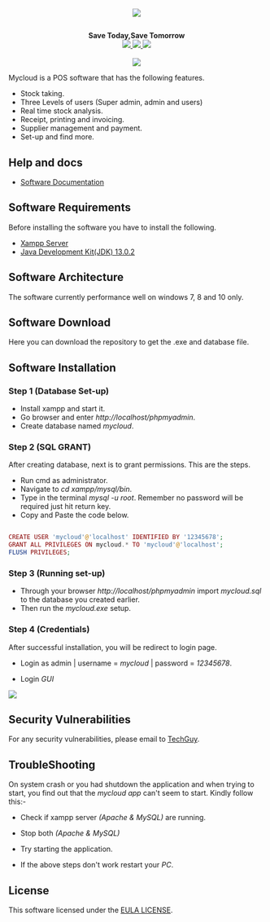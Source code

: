 # <p align="center"><a href="#" target="_blank"><img src="https://github.com/dev-techguy/Point-Of-Sale/blob/master/img/logo.png"></a></p>

<p align="center">
  <b>Save Today,Save Tomorrow</b><br>
  <a href="https://github.com/dev-techguy/Point-Of-Sale/issues">
  <img src="https://img.shields.io/github/issues/dev-techguy/Point-Of-Sale">
  </a>
  <a href="https://github.com/dev-techguy/Point-Of-Sale/network/members">
  <img src="https://img.shields.io/github/forks/dev-techguy/Point-Of-Sale">
  </a>
  <a href="https://github.com/dev-techguy/Point-Of-Sale/stargazers">
  <img src="https://img.shields.io/github/stars/dev-techguy/Point-Of-Sale">
  </a>
  <br><br>
  <img src="https://github.com/dev-techguy/Point-Of-Sale/blob/master/img/banner.PNG">
</p>

Mycloud is a POS software that has the following features.

- Stock taking.
- Three Levels of users (Super admin, admin and users)
- Real time stock analysis.
- Receipt, printing and invoicing.
- Supplier management and payment.
- Set-up and find more.

## Help and docs

- [Software Documentation](#)


## Software Requirements

Before installing the software you have to install the following.

- [Xampp Server](https://www.apachefriends.org/xampp-files/7.3.14/xampp-windows-x64-7.3.14-0-VC15-installer.exe)
- [Java Development Kit(JDK) 13.0.2](https://www.oracle.com/java/)

## Software Architecture

The software currently performance well on windows 7, 8 and 10 only.


## Software Download

Here you can download the repository to get the .exe and database file.


## Software Installation

### Step 1 (Database Set-up)

- Install xampp and start it.
- Go browser and enter *http://localhost/phpmyadmin*.
- Create database named *mycloud*.

### Step 2 (SQL GRANT)

After creating database, next is to grant permissions. This are the steps.

- Run cmd as administrator.
- Navigate to *cd xampp/mysql/bin*.
- Type in the terminal *mysql -u root*. Remember no password will be required just hit return key.
- Copy and Paste the code below.

```php

CREATE USER 'mycloud'@'localhost' IDENTIFIED BY '12345678';
GRANT ALL PRIVILEGES ON mycloud.* TO 'mycloud'@'localhost';
FLUSH PRIVILEGES;

```
### Step 3 (Running set-up)

- Through your browser *http://localhost/phpmyadmin* import *mycloud.sql* to the database you created earlier.
- Then run the *mycloud.exe* setup.

### Step 4 (Credentials)

After successful installation, you will be redirect to login page.

- Login as admin | username = *mycloud* | password = *12345678*. 

- Login *GUI*

 <img src="https://github.com/dev-techguy/Point-Of-Sale/blob/master/img/login.PNG">

## Security Vulnerabilities
 For any security vulnerabilities, please email to [TechGuy](mailto:dev.techguy@mail.com).


## TroubleShooting

On system crash or you had shutdown the application and when trying to start, you find out that the *mycloud app* can't seem to start. Kindly follow this:-

- Check if xampp server *(Apache & MySQL)* are running.

- Stop both *(Apache & MySQL)*

- Try starting the application.

- If the above steps don't work restart your *PC*.
 
## License
 This software licensed under the [EULA LICENSE](https://github.com/dev-techguy/Point-Of-Sale/blob/master/license.txt).
